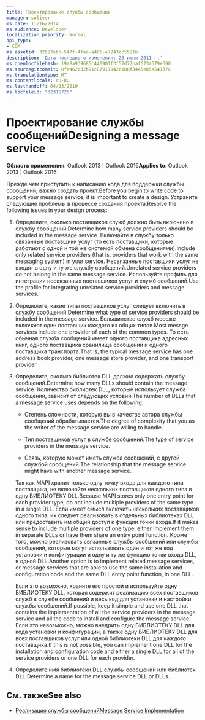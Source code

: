 ```yaml
---
title: Проектирование службы сообщений
manager: soliver
ms.date: 11/16/2014
ms.audience: Developer
localization_priority: Normal
api_type:
- COM
ms.assetid: 32627ebb-547f-4fac-a406-e7243ec5521b
description: 'Дата последнего изменения: 23 июля 2011 г.'
ms.openlocfilehash: 19a8a939685c440901f3f57d72baf673a579e590
ms.sourcegitcommit: 8fe462c32b91c87911942c188f3445e85a54137c
ms.translationtype: MT
ms.contentlocale: ru-RU
ms.lasthandoff: 04/23/2019
ms.locfileid: "32316725"
---
```

# <a name="designing-a-message-service"></a><span data-ttu-id="dcead-103">Проектирование службы сообщений</span><span class="sxs-lookup"><span data-stu-id="dcead-103">Designing a message service</span></span>

<span data-ttu-id="dcead-104">**Область применения**: Outlook 2013 | Outlook 2016</span><span class="sxs-lookup"><span data-stu-id="dcead-104">**Applies to**: Outlook 2013 | Outlook 2016</span></span> 
  
<span data-ttu-id="dcead-105">Прежде чем приступить к написанию кода для поддержки службы сообщений, важно создать проект.</span><span class="sxs-lookup"><span data-stu-id="dcead-105">Before you begin to write code to support your message service, it is important to create a design.</span></span> <span data-ttu-id="dcead-106">Устраните следующие проблемы в процессе создания проекта.</span><span class="sxs-lookup"><span data-stu-id="dcead-106">Resolve the following issues in your design process:</span></span>
  
1. <span data-ttu-id="dcead-107">Определите, сколько поставщиков служб должно быть включено в службу сообщений.</span><span class="sxs-lookup"><span data-stu-id="dcead-107">Determine how many service providers should be included in the message service.</span></span> <span data-ttu-id="dcead-108">Включайте в службу только связанные поставщики услуг (то есть поставщики, которые работают с одной и той же системой обмена сообщениями).</span><span class="sxs-lookup"><span data-stu-id="dcead-108">Include only related service providers (that is, providers that work with the same messaging system) in your service.</span></span> <span data-ttu-id="dcead-109">Несвязанные поставщики услуг не входят в одну и ту же службу сообщений.</span><span class="sxs-lookup"><span data-stu-id="dcead-109">Unrelated service providers do not belong in the same message service.</span></span> <span data-ttu-id="dcead-110">Используйте профиль для интеграции несвязанных поставщиков услуг и служб сообщений.</span><span class="sxs-lookup"><span data-stu-id="dcead-110">Use the profile for integrating unrelated service providers and message services.</span></span>
    
2. <span data-ttu-id="dcead-111">Определите, какие типы поставщиков услуг следует включить в службу сообщений.</span><span class="sxs-lookup"><span data-stu-id="dcead-111">Determine what type of service providers should be included in the message service.</span></span> <span data-ttu-id="dcead-112">Большинство служб мессже включают один поставщик каждого из общих типов.</span><span class="sxs-lookup"><span data-stu-id="dcead-112">Most messge services include one provider of each of the common types.</span></span> <span data-ttu-id="dcead-113">То есть обычная служба сообщений имеет одного поставщика адресных книг, одного поставщика хранилища сообщений и одного поставщика транспорта.</span><span class="sxs-lookup"><span data-stu-id="dcead-113">That is, the typical message service has one address book provider, one message store provider, and one transport provider.</span></span>
    
3. <span data-ttu-id="dcead-114">Определите, сколько библиотек DLL должно содержать службу сообщений.</span><span class="sxs-lookup"><span data-stu-id="dcead-114">Determine how many DLLs should contain the message service.</span></span> <span data-ttu-id="dcead-115">Количество библиотек DLL, которые использует служба сообщений, зависит от следующих условий:</span><span class="sxs-lookup"><span data-stu-id="dcead-115">The number of DLLs that a message service uses depends on the following:</span></span>
    
   - <span data-ttu-id="dcead-116">Степень сложности, которую вы в качестве автора службы сообщений обрабатывается.</span><span class="sxs-lookup"><span data-stu-id="dcead-116">The degree of complexity that you as the writer of the message service are willing to handle.</span></span>
    
   - <span data-ttu-id="dcead-117">Тип поставщиков услуг в службе сообщений.</span><span class="sxs-lookup"><span data-stu-id="dcead-117">The type of service providers in the message service.</span></span>
    
   - <span data-ttu-id="dcead-118">Связь, которую может иметь служба сообщений, с другой службой сообщений.</span><span class="sxs-lookup"><span data-stu-id="dcead-118">The relationship that the message service might have with another message service.</span></span>
    
   <span data-ttu-id="dcead-119">Так как MAPI хранит только одну точку входа для каждого типа поставщика, не включайте нескольких поставщиков одного типа в одну БИБЛИОТЕКУ DLL.</span><span class="sxs-lookup"><span data-stu-id="dcead-119">Because MAPI stores only one entry point for each provider type, do not include multiple providers of the same type in a single DLL.</span></span> <span data-ttu-id="dcead-120">Если имеет смысл включить нескольких поставщиков одного типа, их следует реализовать в отдельных библиотеках DLL или предоставить им общий доступ к функции точки входа.</span><span class="sxs-lookup"><span data-stu-id="dcead-120">If it makes sense to include multiple providers of one type, either implement them in separate DLLs or have them share an entry point function.</span></span> <span data-ttu-id="dcead-121">Кроме того, можно реализовать связанные службы сообщений или службы сообщений, которые могут использовать один и тот же код установки и конфигурации и одну и ту же функцию точки входа DLL, в одной DLL.</span><span class="sxs-lookup"><span data-stu-id="dcead-121">Another option is to implement related message services, or message services that are able to use the same installation and configuration code and the same DLL entry point function, in one DLL.</span></span>
    
   <span data-ttu-id="dcead-122">Если это возможно, храните его простой и используйте одну БИБЛИОТЕКУ DLL, которая содержит реализацию всех поставщиков служб в службе сообщений и весь код для установки и настройки службы сообщений.</span><span class="sxs-lookup"><span data-stu-id="dcead-122">If possible, keep it simple and use one DLL that contains the implementation of all the service providers in the message service and all the code to install and configure the message service.</span></span> <span data-ttu-id="dcead-123">Если это невозможно, можно внедрить одну БИБЛИОТЕКУ DLL для кода установки и конфигурации, а также одну БИБЛИОТЕКУ DLL для всех поставщиков услуг или одной библиотеки DLL для каждого поставщика.</span><span class="sxs-lookup"><span data-stu-id="dcead-123">If this is not possible, you can implement one DLL for the installation and configuration code and either a single DLL for all of the service providers or one DLL for each provider.</span></span>
    
4. <span data-ttu-id="dcead-124">Определите имя библиотеки DLL службы сообщений или библиотек DLL.</span><span class="sxs-lookup"><span data-stu-id="dcead-124">Determine a name for the message service DLL or DLLs.</span></span> 
    
## <a name="see-also"></a><span data-ttu-id="dcead-125">См. также</span><span class="sxs-lookup"><span data-stu-id="dcead-125">See also</span></span>

- [<span data-ttu-id="dcead-126">Реализация службы сообщений</span><span class="sxs-lookup"><span data-stu-id="dcead-126">Message Service Implementation</span></span>](message-service-implementation.md)

